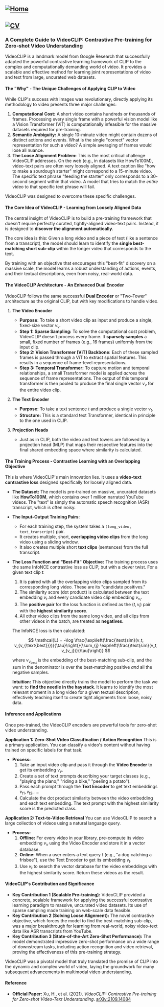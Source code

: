 ## [![Home](https://img.shields.io/badge/Home-Click%20Here-blue?style=flat&logo=homeadvisor&logoColor=white)](../)

## [![CV](https://img.shields.io/badge/CV-Selected_Topics_in_Computer_Vision-green?style=for-the-badge&logo=github)](../main_page/CV)

### A Complete Guide to VideoCLIP: Contrastive Pre-training for Zero-shot Video Understanding

VideoCLIP is a landmark model from Google Research that successfully adapted the powerful contrastive learning framework of CLIP to the complex and computationally demanding world of video. It provides a scalable and effective method for learning joint representations of video and text from large, uncurated web datasets.

#### **The "Why" - The Unique Challenges of Applying CLIP to Video**

While CLIP's success with images was revolutionary, directly applying its methodology to video presents three major challenges:

1.  **Computational Cost:** A short video contains hundreds or thousands of frames. Processing every single frame with a powerful vision model like a Vision Transformer (ViT) is computationally infeasible for the massive datasets required for pre-training.
2.  **Semantic Ambiguity:** A single 10-minute video might contain dozens of distinct actions and events. What is the single "correct" vector representation for such a video? A simple averaging of frames would lose all nuance.
3.  **The Loose Alignment Problem:** This is the most critical challenge VideoCLIP addresses. On the web (e.g., in datasets like HowTo100M), video-text pairs are often very loosely aligned. A text caption like "how to make a sourdough starter" might correspond to a 15-minute video. The specific text phrase "feeding the starter" only corresponds to a 30-second segment within that video. A model that tries to match the *entire* video to that specific text phrase will fail.

VideoCLIP was designed to overcome these specific challenges.

#### **The Core Idea of VideoCLIP - Learning from Loosely Aligned Data**

The central insight of VideoCLIP is to build a pre-training framework that doesn't require perfectly curated, tightly-aligned video-text pairs. Instead, it is designed to **discover the alignment automatically**.

The core idea is this: Given a long video and a piece of text (like a sentence from a transcript), the model should learn to identify the **single best-matching short sub-clip** within the longer video that corresponds to the text.

By training with an objective that encourages this "best-fit" discovery on a massive scale, the model learns a robust understanding of actions, events, and their textual descriptions, even from noisy, real-world data.

#### **The VideoCLIP Architecture - An Enhanced Dual Encoder**

VideoCLIP follows the same successful **Dual Encoder** or "Two-Tower" architecture as the original CLIP, but with key modifications to handle video.

1.  **The Video Encoder**
    * **Purpose:** To take a short video clip as input and produce a single, fixed-size vector $v_v$.
    * **Step 1: Sparse Sampling:** To solve the computational cost problem, VideoCLIP doesn't process every frame. It **sparsely samples** a small, fixed number of frames (e.g., 16 frames) uniformly from the input clip.
    * **Step 2: Vision Transformer (ViT) Backbone:** Each of these sampled frames is passed through a ViT to extract spatial features. This results in a sequence of frame-level representations.
    * **Step 3: Temporal Transformer:** To capture motion and temporal relationships, a small Transformer model is applied *across* the sequence of frame representations. The output of this temporal transformer is then pooled to produce the final single vector $v_v$ for the entire video clip.

2.  **The Text Encoder**
    * **Purpose:** To take a text sentence $t$ and produce a single vector $v_t$.
    * **Structure:** This is a standard text Transformer, identical in principle to the one used in CLIP.

3.  **Projection Heads**
    * Just as in CLIP, both the video and text towers are followed by a projection head (MLP) that maps their respective features into the final shared embedding space where similarity is calculated.

#### **The Training Process - Contrastive Learning with an Overlapping Objective**

This is where VideoCLIP's main innovation lies. It uses a **video-text contrastive loss** designed specifically for loosely aligned data.

* **The Dataset:** The model is pre-trained on massive, uncurated datasets like **HowTo100M**, which contains over 1 million narrated YouTube videos. The "text" is simply the automatic speech recognition (ASR) transcript, which is often noisy.

* **The Input-Output Training Pairs:**
    * For each training step, the system takes a `(long_video, text_transcript)` pair.
    * It creates multiple, short, **overlapping video clips** from the long video using a sliding window.
    * It also creates multiple short **text clips** (sentences) from the full transcript.

* **The Loss Function and "Best-Fit" Objective:**
    The training process uses the same InfoNCE contrastive loss as CLIP, but with a clever twist. For a given text clip $t$:
    1.  It is paired with all the overlapping video clips sampled from its corresponding long video. These are its "candidate positives."
    2.  The similarity score (dot product) is calculated between the text embedding $v_t$ and every candidate video clip embedding $v_{v_i}$.
    3.  The **positive pair** for the loss function is defined as the $(t, v_i)$ pair with the **highest similarity score**.
    4.  All other video clips from the same long video, and all clips from other videos in the batch, are treated as **negatives**.

    The InfoNCE loss is then calculated:

  $$
  \mathcal{L} = -\log \frac{\exp\left(\frac{\text{sim}(v_t, v_{v_{\text{best}}})}{\tau}\right)}{\sum_{j} \exp\left(\frac{\text{sim}(v_t, v_{v_j})}{\tau}\right)}
  $$

    where $v_{v_\text{best}}$ is the embedding of the best-matching sub-clip, and the sum in the denominator is over the best-matching positive *and* all the negative samples.

    **Intuition:** This objective directly trains the model to perform the task we want: to **find the needle in the haystack**. It learns to identify the most relevant moment in a long video for a given textual description, effectively teaching itself to create tight alignments from loose, noisy data.

#### **Inference and Applications**

Once pre-trained, the VideoCLIP encoders are powerful tools for zero-shot video understanding.

**Application 1: Zero-Shot Video Classification / Action Recognition**
This is a primary application. You can classify a video's content without having trained on specific labels for that task.

* **Process:**
    1.  Take an input video clip and pass it through the **Video Encoder** to get its embedding $v_v$.
    2.  Create a set of text prompts describing your target classes (e.g., "playing the piano," "riding a bike," "peeling a potato").
    3.  Pass each prompt through the **Text Encoder** to get text embeddings $v_{t1}, v_{t2}, \ldots$.
    4.  Calculate the dot product similarity between the video embedding and each text embedding. The text prompt with the highest similarity score is the predicted class.

**Application 2: Text-to-Video Retrieval**
You can use VideoCLIP to search a large collection of videos using a natural language query.

* **Process:**
    1.  **Offline:** For every video in your library, pre-compute its video embedding $v_v$ using the Video Encoder and store it in a vector database.
    2.  **Online:** When a user enters a text query $t$ (e.g., "a dog catching a frisbee"), use the Text Encoder to get its embedding $v_t$.
    3.  Use $v_t$ to search the vector database for the video embeddings with the highest similarity score. Return these videos as the result.

#### **VideoCLIP's Contribution and Significance**

* **Key Contribution 1 (Scalable Pre-training):** VideoCLIP provided a concrete, scalable framework for applying the successful contrastive learning paradigm to massive, uncurated video datasets. Its use of sparse sampling made training on web-scale data feasible.
* **Key Contribution 2 (Solving Loose Alignment):** The novel contrastive objective, which forces the model to find the best-matching sub-clip, was a major breakthrough for learning from real-world, noisy video-text data like ASR transcripts from YouTube.
* **Key Contribution 3 (State-of-the-Art Zero-Shot Performance):** The model demonstrated impressive zero-shot performance on a wide range of downstream tasks, including action recognition and video retrieval, proving the effectiveness of this pre-training strategy.

VideoCLIP was a pivotal model that truly translated the promise of CLIP into the dynamic and complex world of video, laying the groundwork for many subsequent advancements in multimodal video understanding.

#### **Reference**

* **Official Paper:** Xu, H., et al. (2021). *VideoCLIP: Contrastive Pre-training for Zero-shot Video-Text Understanding*. [arXiv:2109.14084](https://arxiv.org/abs/2109.14084)
